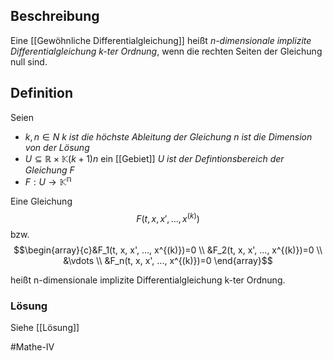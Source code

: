 ## Beschreibung
Eine [[Gewöhnliche Differentialgleichung]] heißt *n-dimensionale implizite Differentialgleichung k-ter Ordnung*, wenn die rechten Seiten der Gleichung null sind.

## Definition
Seien
- $k, n \in N$ 
*$k$ ist die höchste Ableitung der Gleichung*
*$n$ ist die Dimension von der Lösung*
- $U\subseteq \mathbb{R} \times \mathbb{K}{(k+1)n}$ ein [[Gebiet]]
*$U$ ist der Defintionsbereich der Gleichung $F$*
- $F: U \to \mathbb{K^n}$

Eine Gleichung
$$F(t, x, x', ..., x^{(k)})\tag{1}$$ bzw.
$$\begin{array}{c}&F_1(t, x, x', ..., x^{(k)})=0 \\ &F_2(t, x, x', ..., x^{(k)})=0 \\ &\vdots \\ &F_n(t, x, x', ..., x^{(k)})=0 \end{array}$$

heißt n-dimensionale implizite Differentialgleichung k-ter Ordnung.

### Lösung
Siehe [[Lösung]]

#Mathe-IV 